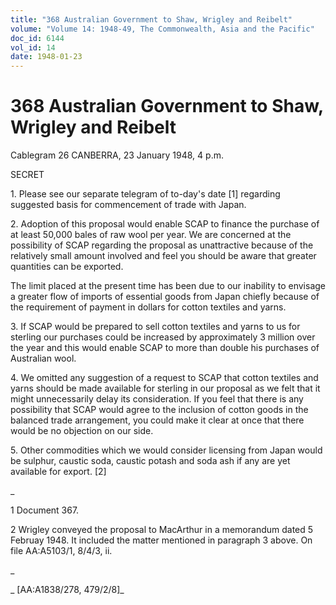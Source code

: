 ```yaml
---
title: "368 Australian Government to Shaw, Wrigley and Reibelt"
volume: "Volume 14: 1948-49, The Commonwealth, Asia and the Pacific"
doc_id: 6144
vol_id: 14
date: 1948-01-23
---
```


# 368 Australian Government to Shaw, Wrigley and Reibelt

Cablegram 26 CANBERRA, 23 January 1948, 4 p.m.

SECRET

1\. Please see our separate telegram of to-day's date [1] regarding suggested basis for commencement of trade with Japan.

2\. Adoption of this proposal would enable SCAP to finance the purchase of at least 50,000 bales of raw wool per year. We are concerned at the possibility of SCAP regarding the proposal as unattractive because of the relatively small amount involved and feel you should be aware that greater quantities can be exported.

The limit placed at the present time has been due to our inability to envisage a greater flow of imports of essential goods from Japan chiefly because of the requirement of payment in dollars for cotton textiles and yarns.

3\. If SCAP would be prepared to sell cotton textiles and yarns to us for sterling our purchases could be increased by approximately 3 million over the year and this would enable SCAP to more than double his purchases of Australian wool.

4\. We omitted any suggestion of a request to SCAP that cotton textiles and yarns should be made available for sterling in our proposal as we felt that it might unnecessarily delay its consideration. If you feel that there is any possibility that SCAP would agree to the inclusion of cotton goods in the balanced trade arrangement, you could make it clear at once that there would be no objection on our side.

5\. Other commodities which we would consider licensing from Japan would be sulphur, caustic soda, caustic potash and soda ash if any are yet available for export. [2]

_

1 Document 367.

2 Wrigley conveyed the proposal to MacArthur in a memorandum dated 5 Februay 1948. It included the matter mentioned in paragraph 3 above. On file AA:A5103/1, 8/4/3, ii.

_

_ [AA:A1838/278, 479/2/8]_
